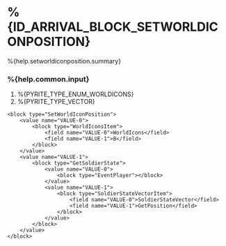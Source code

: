 # %{ID_ARRIVAL_BLOCK_SETWORLDICONPOSITION}

%{help.setworldiconposition.summary}

### %{help.common.input}

1. %{PYRITE_TYPE_ENUM_WORLDICONS}
2. %{PYRITE_TYPE_VECTOR}

```
<block type="SetWorldIconPosition">
    <value name="VALUE-0">
        <block type="WorldIconsItem">
            <field name="VALUE-0">WorldIcons</field>
            <field name="VALUE-1">B</field>
        </block>
    </value>
    <value name="VALUE-1">
        <block type="GetSoldierState">
            <value name="VALUE-0">
                <block type="EventPlayer"></block>
            </value>
            <value name="VALUE-1">
                <block type="SoldierStateVectorItem">
                    <field name="VALUE-0">SoldierStateVector</field>
                    <field name="VALUE-1">GetPosition</field>
                </block>
            </value>
        </block>
    </value>
</block>
```

